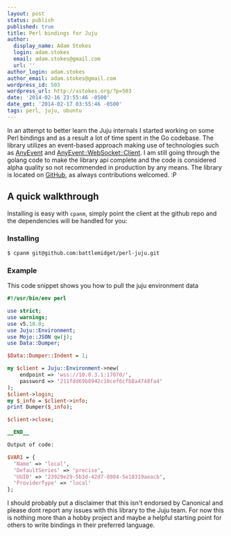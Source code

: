```yaml
---
layout: post
status: publish
published: true
title: Perl bindings for Juju
author:
  display_name: Adam Stokes
  login: adam.stokes
  email: adam.stokes@gmail.com
  url: ''
author_login: adam.stokes
author_email: adam.stokes@gmail.com
wordpress_id: 503
wordpress_url: http://astokes.org/?p=503
date: '2014-02-16 23:55:46 -0500'
date_gmt: '2014-02-17 03:55:46 -0500'
tags: perl, juju, ubuntu
---
```

In an attempt to better learn the Juju internals I started working on
some Perl bindings and as a result a lot of time spent in the Go
codebase. The library utilizes an event-based approach making use of
technologies such as [AnyEvent](https://metacpan.org/pod/AnyEvent) and
[AnyEvent::WebSocket::Client](https://metacpan.org/pod/AnyEvent::WebSocket::Client). I
am still going through the golang code to make the library api
complete and the code is considered alpha quality so not recommended
in production by any means. The library is located on
[GitHub](https://github.com/battlemidget/perl-juju), as always
contributions welcomed. :P

## A quick walkthrough

Installing is easy with `cpanm`, simply point the client at the github
repo and the dependencies will be handled for you:

### Installing

`$ cpanm git@github.com:battlemidget/perl-juju.git`

### Example

This code snippet shows you how to pull the juju environment data

```perl
#!/usr/bin/env perl

use strict;
use warnings;
use v5.18.0;
use Juju::Environment;
use Mojo::JSON qw(j);
use Data::Dumper;

$Data::Dumper::Indent = 1;

my $client = Juju::Environment->new(
    endpoint => 'wss://10.0.3.1:17070/',
    password => '211fdd69b8942c10cef6cfb8a4748fa4'
);
$client->login;
my $_info = $client->info;
print Dumper($_info);

$client->close;

__END__

Output of code:

$VAR1 = {
  'Name' => 'local',
  'DefaultSeries' => 'precise',
  'UUID' => '23929e29-5b3d-42d7-8984-5e18319aeacb',
  'ProviderType' => 'local'
};
```

I should probably put a disclaimer that this isn't endorsed by
Canonical and please dont report any issues with this library to the
Juju team. For now this is nothing more than a hobby project and maybe
a helpful starting point for others to write bindings in their
preferred language.
